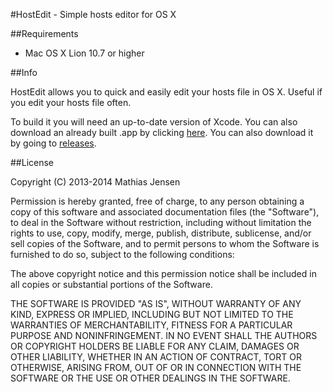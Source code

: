 #HostEdit - Simple hosts editor for OS X

##Requirements

- Mac OS X Lion 10.7 or higher

##Info

HostEdit allows you to quick and easily edit your hosts file in OS X. Useful if you edit your hosts file often.    
    
To build it you will need an up-to-date version of Xcode. You can also download an already built .app by clicking [here][1]. You can also download it by going to [releases][2].

##License

Copyright (C) 2013-2014 Mathias Jensen


Permission is hereby granted, free of charge, to any person obtaining a copy of this software and associated documentation files (the "Software"), to deal in the Software without restriction, including without limitation the rights to use, copy, modify, merge, publish, distribute, sublicense, and/or sell copies of the Software, and to permit persons to whom the Software is furnished to do so, subject to the following conditions:

The above copyright notice and this permission notice shall be included in all copies or substantial portions of the Software.

THE SOFTWARE IS PROVIDED "AS IS", WITHOUT WARRANTY OF ANY KIND, EXPRESS OR IMPLIED, INCLUDING BUT NOT LIMITED TO THE WARRANTIES OF MERCHANTABILITY, FITNESS FOR A PARTICULAR PURPOSE AND NONINFRINGEMENT. IN NO EVENT SHALL THE AUTHORS OR COPYRIGHT HOLDERS BE LIABLE FOR ANY CLAIM, DAMAGES OR OTHER LIABILITY, WHETHER IN AN ACTION OF CONTRACT, TORT OR OTHERWISE, ARISING FROM, OUT OF OR IN CONNECTION WITH THE SOFTWARE OR THE USE OR OTHER DEALINGS IN THE SOFTWARE.


  [1]: https://github.com/mj3052/HostEdit/releases/download/1.0/HostEdit.zip
  [2]: https://github.com/mj3052/HostEdit/releases